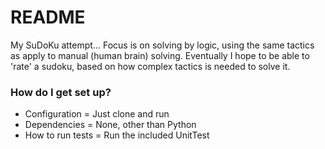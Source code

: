 # README #

My SuDoKu attempt...
Focus is on solving by logic, using the same tactics as apply to manual (human brain) solving.
Eventually I hope to be able to 'rate' a sudoku, based on how complex tactics is needed to solve it.

### How do I get set up? ###

* Configuration = Just clone and run
* Dependencies = None, other than Python
* How to run tests = Run the included UnitTest